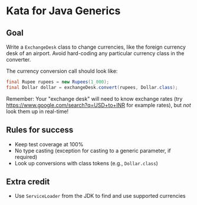 # Kata for Java Generics

## Goal

Write a `ExchangeDesk` class to change currencies, like the foreign currency desk of an airport.  Avoid hard-coding
any particular currency class in the converter.

The currency conversion call should look like:

```java
final Rupee rupees = new Rupees(1_000);
final Dollar dollar = exchangeDesk.convert(rupees, Dollar.class); 
```

Remember: Your "exchange desk" will need to know exchange rates (try https://www.google.com/search?q=USD+to+INR for
example rates), but *not* look them up in real-time!

## Rules for success

* Keep test coverage at 100%
* No type casting (exception for casting to a generic parameter, if required)
* Look up conversions with class tokens (e.g., `Dollar.class`)

## Extra credit

* Use `ServiceLoader` from the JDK to find and use supported currencies
